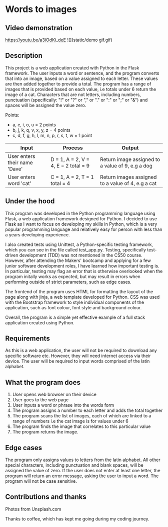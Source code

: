 # Words to images

## Video demonstration
<https://youtu.be/a3iOdKi_deE>
![](static/demo gif.gif)

## Description
This project is a web application created with Python in the Flask framework. The user inputs a word or sentence, and the program
converts that into an image, based on a value assigned to each letter. These values are then added together to provide a total.
The program has a range of images that is provided based on each value, i.e totals under 6 return the image of a cat. Characters that are not letters, including numbers, punctuation (specifically: "!" or "?" or "," or "." or ":" or ";" or "&") and spaces will be assigned the value zero. 

Points:
* a, e, i, o, u = 2 points
* b, j, k, q, v, x, y, z = 4 points
* c, d, f, g, h, l, m, n, p, r, s, t, w = 1 point

|Input|Process|Output|
|-----|-------|------|
|User enters their name 'Dave'|D = 1, A = 2, V = 4, E = 2 total = 9|Return image assigned to a value of 9, e.g a dog|
|User enters word 'cat'|C = 1, A = 2, T = 1 total = 4| Return images assigned to a value of 4, e.g a cat|

## Under the hood
This program was developed in the Python programming language using Flask, a web application framework designed for Python. I decided to use Flask as I want to focus on developing my skills in Python, which is a very popular programming language and relatively easy for person with less than a years developing experience. 

I also created tests using Unittest, a Python-specific testing framework, which you can see in the file called test_app.py. Testing, specifically test-driven development (TDD) was not mentioned in the CS50 course. However, after attending the Makers' bootcamp and applying for a few junior software development roles, I have learned how important testing is. In particular, testing may flag an error that is otherwise overlooked when the program initally works as expected, but may result in errors when performing outside of strict parameters, such as edge cases.

The frontend of the program uses HTML for formatting the layout of the page along with jinja, a web template developed for Python. CSS was used with the Bootstrap framework to style individual components of the application, such as font colour, font style and background colour.

Overall, the program is a simple yet effective example of a full stack application created using Python. 

## Requirements
As this is a web application, the user will not be required to download any specific software etc. However, they will need internet access via their device. The user will be required to input words comprised of the latin alphabet.

## What the program does
1. User opens web browser on their device
2. User goes to the web page
3. User inputs a word or phrase into the words form
4. The program assigns a number to each letter and adds the total together
5. The program scans the list of images, each of which are linked to a range of numbers i.e the cat image is for values under 6
6. The program finds the image that correlates to this particular value 
7. The program returns the image.

## Edge cases
The program only assigns values to letters from the latin alphabet. All other special characters, including punctuation and blank spaces, will be assigned the value of zero. If the user does not enter at least one letter, the program will return an error message, asking the user to input a word. The program will not be case sensitive.

## Contributions and thanks
Photos from Unsplash.com

Thanks to coffee, which has kept me going during my coding journey.
